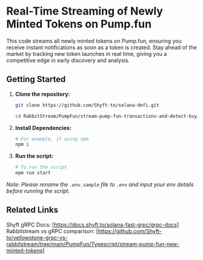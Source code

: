 # Real-Time Streaming of Newly Minted Tokens on Pump.fun

 This code streams all newly minted tokens on Pump.fun, ensuring you receive instant notifications as soon as a token is created. Stay ahead of the market by tracking new token launches in real time, giving you a competitive edge in early discovery and analysis.


## Getting Started

1. **Clone the repository:**
   ```bash
   git clone https://github.com/Shyft-to/solana-defi.git
   
   cd RabbitStream/PumpFun/stream-pump-fun-transactions-and-detect-buy-sell-events
   ```

2. **Install Dependencies:**

    ```bash
    # For example, if using npm
    npm i
    ```

3. **Run the script:**

    ```bash
    # To run the script
    npm run start
    ```
*Note: Please rename the `.env.sample` file to `.env` and input your env details before running the script.*

## Related Links
Shyft gRPC Docs: [https://docs.shyft.to/solana-fast-grpc/grpc-docs]
Rabbitstream vs gRPC comparison: [https://github.com/Shyft-to/yellowstone-grpc-vs-rabbitstream/tree/main/PumpFun/Typescript/stream-pump-fun-new-minted-tokens]